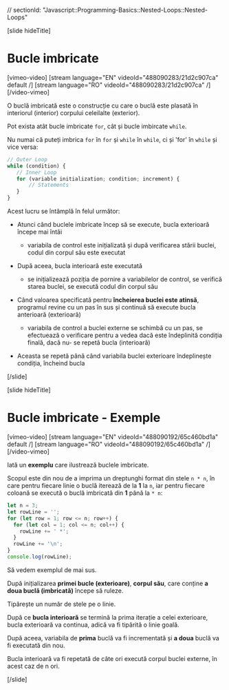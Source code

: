 // sectionId: "Javascript::Programming-Basics::Nested-Loops::Nested-Loops"

[slide hideTitle]

# Bucle imbricate

[vimeo-video]
[stream language="EN" videoId="488090283/21d2c907ca" default /]
[stream language="RO" videoId="488090283/21d2c907ca"  /]
[/video-vimeo]

O buclă imbricată este o construcție cu care o buclă este plasată în interiorul \(interior\) corpului celeilalte \(exterior\).

Pot exista atât bucle imbricate `for`, cât și bucle imbircate `while`.

Nu numai că puteți imbrica `for` în `for` și `while` în `while`, ci și 'for' în `while` și vice versa: 

```js
// Outer Loop
while (condition) {
   // Inner Loop 
   for (variable initialization; condition; increment) {   
       // Statements
   }
}
```

Acest lucru se întâmplă în felul următor:

* Atunci când buclele imbricate încep să se execute, bucla exterioară începe mai întâi

     * variabila de control este inițializată și după verificarea stării buclei, codul din corpul său este executat

* După aceea, bucla interioară este executată

     * se inițializează poziția de pornire a variabilelor de control, se verifică starea buclei, se execută codul din corpul său

* Când valoarea specificată pentru **încheierea buclei este atinsă**, programul revine cu un pas în sus și continuă să execute bucla anterioară (exterioară)

     * variabila de control a buclei externe se schimbă cu un pas, se efectuează o verificare pentru a vedea dacă este îndeplinită condiția finală, dacă nu- se repetă bucla (interioară)

* Aceasta se repetă până când variabila buclei exterioare îndeplinește condiția, încheind bucla


[/slide]

[slide hideTitle]

# Bucle imbricate - Exemple

[vimeo-video]
[stream language="EN" videoId="488090192/65c460bd1a" default /]
[stream language="RO" videoId="488090192/65c460bd1a"  /]
[/video-vimeo]

Iată un **exemplu** care ilustrează buclele imbricate.

Scopul este din nou de a imprima un dreptunghi format din stele `n * n`, în care pentru fiecare linie o buclă iterează de la **1** la `n`, iar pentru fiecare coloană se execută o buclă imbricată din **1** până la `* n`:

```js live
let n = 3;
let rowLine = '';
for (let row = 1; row <= n; row++) {
  for (let col = 1; col <= n; col++) {
    rowLine += ' *';
  }
  rowLine += '\n';
}
console.log(rowLine);
```

Să vedem exemplul de mai sus.

După inițializarea **primei bucle (exterioare)**, **corpul său**, care conține **a doua buclă (imbricată)** începe să ruleze.

Tipărește un număr de stele pe o linie.

După ce **bucla interioară** se termină la prima iterație a celei exterioare, bucla exterioară va continua, adică va fi tipărită o linie goală.

După aceea, variabila de **prima** buclă va fi incrementată și **a doua** buclă va fi executată din nou.

Bucla interioară va fi repetată de câte ori execută corpul buclei externe, în acest caz de n ori.

[/slide]
